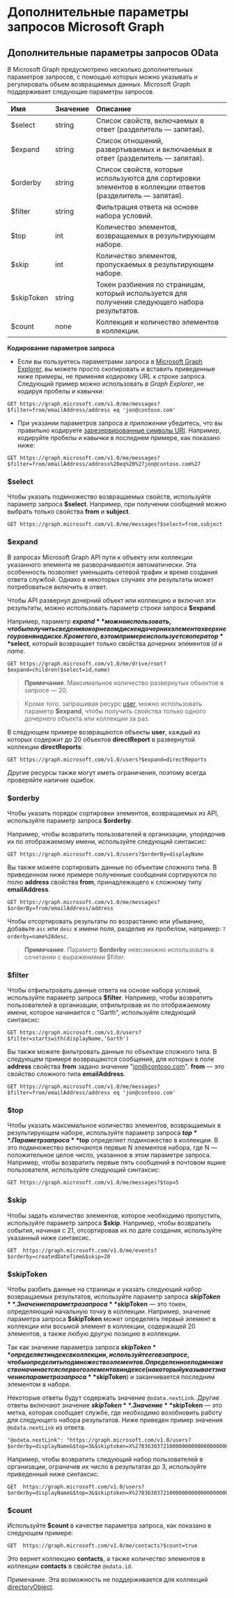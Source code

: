 # Дополнительные параметры запросов Microsoft Graph
## Дополнительные параметры запросов OData
В Microsoft Graph предусмотрено несколько дополнительных параметров запросов, с помощью которых можно указывать и регулировать объем возвращаемых данных. Microsoft Graph поддерживает следующие параметры запросов. 

|Имя|Значение|Описание|
|:---------------|:--------|:-------|
|$select|string|Список свойств, включаемых в ответ (разделитель — запятая).|
|$expand|string|Список отношений, развертываемых и включаемых в ответ (разделитель — запятая).  |
|$orderby|string|Список свойств, которые используются для сортировки элементов в коллекции ответов (разделитель — запятая).|
|$filter|string|Фильтрация ответа на основе набора условий.|
|$top|int|Количество элементов, возвращаемых в результирующем наборе.|
|$skip|int|Количество элементов, пропускаемых в результирующем наборе.|
|$skipToken|string|Токен разбиения по страницам, который используется для получения следующего набора результатов.|
|$count|none|Коллекция и количество элементов в коллекции.|


**Кодирование параметров запроса**

- Если вы пользуетесь параметрами запроса в [Microsoft Graph Explorer](https://graphexplorer2.azurewebsites.net/), вы можете просто скопировать и вставить приведенные ниже примеры, не применяя кодировку URL к строке запроса. 
Следующий пример можно использовать _в Graph Explorer_, не кодируя пробелы и кавычки:
```http
GET https://graph.microsoft.com/v1.0/me/messages?$filter=from/emailAddress/address eq 'jon@contoso.com'
``` 
- При указании параметров запроса _в приложении_ убедитесь, что вы правильно кодируете [зарезервированные символы URI](https://tools.ietf.org/html/rfc3986#section-2.2). 
Например, кодируйте пробелы и кавычки в последнем примере, как показано ниже:
```http
GET https://graph.microsoft.com/v1.0/me/messages?$filter=from/emailAddress/address%20eq%20%27jon@contoso.com%27
```

### $select
Чтобы указать подмножество возвращаемых свойств, используйте параметр запроса **$select**. Например, при получении сообщений можно выбрать только свойства **from** и **subject**.

```http
GET https://graph.microsoft.com/v1.0/me/messages?$select=from,subject
```

<!--For example, when retrieving the children of an item on a drive, you want to select that only the **name** and **size** properties of items are returned.

```http
GET https://graph.microsoft.com/v1.0/me/drive/root/children?$select=name,size
```

By submitting the request with the `$select=name,size` query string, the objects
in the response will only have those property values included. 


```json
{
  "value": [
    {
      "id": "13140a9sd9aba",
      "name": "Documents",
      "size": 1024
    },
    {
      "id": "123901909124a",
      "name": "Pictures",
      "size": 1012010210
    }
  ]
}
```--> 

### $expand

В запросах Microsoft Graph API пути к объекту или коллекции указанного элемента не разворачиваются автоматически. Эта особенность позволяет уменьшить сетевой трафик и время создания ответа службой. 
Однако в некоторых случаях эти результаты может потребоваться включить в ответ.

Чтобы API развернул дочерний объект или коллекцию и включил эти результаты, можно использовать параметр строки запроса **$expand**.

Например, параметр **$expand** можно использовать, чтобы получить сведения о корневом диске и дочерних элементах верхнего уровня на диске. 
Кроме того, в этом примере используется оператор **$select**, который возвращает только свойства дочерних элементов _id_ и _name_.

```http
GET https://graph.microsoft.com/v1.0/me/drive/root?$expand=children($select=id,name)
```

>  **Примечание**. Максимальное количество развернутых объектов в запросе — 20. 

> Кроме того, запрашивая ресурс [user](http://graph.microsoft.io/en-us/docs/api-reference/v1.0/resources/user), можно использовать параметр **$expand**, 
чтобы получить свойства только одного дочернего объекта или коллекции за раз. 

В следующем примере возвращаются объекты **user**, каждый из которых содержит до 20 объектов **directReport** в развернутой коллекции **directReports**:
```http
GET https://graph.microsoft.com/v1.0/users?$expand=directReports
```
Другие ресурсы также могут иметь ограничения, поэтому всегда проверяйте наличие ошибок.


<!---The following shows a sample result that is returned in the response body.-->


### $orderby

Чтобы указать порядок сортировки элементов, возвращаемых из API, используйте параметр запроса **$orderby**. 

Например, чтобы возвратить пользователей в организации, упорядочив их по отображаемому имени, используйте следующий синтаксис:

```http
GET https://graph.microsoft.com/v1.0/users?$orderBy=displayName
``` 

Вы также можете сортировать данные по объектам сложного типа. В приведенном ниже примере полученные сообщения сортируются по полю **address** свойства **from**, принадлежащего к сложному типу **emailAddress**.

```http
GET https://graph.microsoft.com/v1.0/me/messages?$orderBy=from/emailAddress/address
``` 

Чтобы отсортировать результаты по возрастанию или убыванию, добавьте `asc` или `desc` к имени поля, разделив их пробелом, например: 
`?orderby=name%20desc`.

 >  **Примечание**. Параметр **$orderby** невозможно использовать в сочетании с выражениями $filter.

### $filter
Чтобы отфильтровать данные ответа на основе набора условий, используйте параметр запроса **$filter**. Например, чтобы возвратить пользователей в организации, 
отфильтровав их по отображаемому имени, которое начинается с "Garth", используйте следующий синтаксис:

```http
GET https://graph.microsoft.com/v1.0/users?$filter=startswith(displayName,'Garth')
```

Вы также можете фильтровать данные по объектам сложного типа. В следующем примере возвращаются сообщения, для которых в поле **address** свойства **from** задано значение "jon@contoso.com". 
**from** — это свойство сложного типа **emailAddress**.

```http
GET https://graph.microsoft.com/v1.0/me/messages?$filter=from/emailAddress/address eq 'jon@contoso.com'
``` 

### $top
Чтобы указать максимальное количество элементов, возвращаемых в результирующем наборе, используйте параметр запроса **$top**. Параметр запроса **$top** определяет подмножество в коллекции. 
В это подмножество включаются первые N элементов набора, где N — положительное целое число, указанное в этом параметре запроса. Например, чтобы возвратить первые пять сообщений в почтовом ящике пользователя, используйте следующий синтаксис:

```http
GET https://graph.microsoft.com/v1.0/me/messages?$top=5
```

### $skip
Чтобы задать количество элементов, которое необходимо пропустить, используйте параметр запроса **$skip**. Например, чтобы возвратить события, начиная с 21, 
отсортировав их по дате создания, используйте указанный ниже синтаксис.

```http
GET  https://graph.microsoft.com/v1.0/me/events?$orderby=createdDateTime&$skip=20
```

### $skipToken
Чтобы разбить данные на страницы и указать следующий набор возвращаемых результатов, используйте параметр запроса **$skipToken**.  Значение параметра запроса **$skipToken** — это токен, определяющий начальную точку в коллекции. Например, значение параметра запроса **$skipToken** может определять первый элемент в коллекции или восьмой элемент в коллекции, содержащей 20 элементов, а также любую другую позицию в коллекции.

Так как значение параметра запроса **$skipToken** определяет индекс в коллекции, используйте его в запросе, чтобы определить подмножество элементов. Определенное подмножество начинается с первого элемента в индексе (на который указывает значение параметра запроса **$skipToken**) и заканчивается последним элементом в наборе.

Некоторые ответы будут содержать значение `@odata.nextLink`. Другие ответы включают значение **$skipToken**.  Значение **$skipToken** — это метка, которая сообщает службе, где необходимо возобновить работу для следующего набора результатов.  Ниже приведен пример значения `@odata.nextLink` из ответа.

```
"@odata.nextLink": "https://graph.microsoft.com/v1.0/users?$orderby=displayName&$top=3&$skiptoken=X%2783630372100000000000000000000%27"
```

Например, чтобы возвратить следующий набор пользователей в организации, ограничив их число в результатах до 3, используйте приведенный ниже синтаксис.

```http
GET  https://graph.microsoft.com/v1.0/users?$orderby=displayName&$top=3&$skiptoken=X%2783630372100000000000000000000%27
```

### $count
Используйте **$count** в качестве параметра запроса, как показано в следующем примере:
```http
GET  https://graph.microsoft.com/v1.0/me/contacts?$count=true
```
Это вернет коллекцию **contacts**, а также количество элементов в коллекции **contacts** в свойстве `@odata.id`.

Примечание. Эта возможность не поддерживается для коллекций [directoryObject](http://graph.microsoft.io/en-us/docs/api-reference/v1.0/resources/directoryobject).
